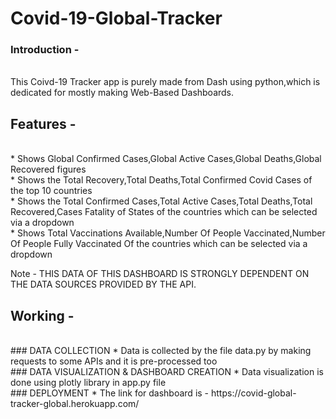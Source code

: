 # Covid-19-Global-Tracker

### Introduction - 
<br>
This Coivd-19 Tracker app is purely made from Dash using python,which is dedicated for mostly making Web-Based Dashboards.

## Features - 
<br>
* Shows Global Confirmed Cases,Global Active Cases,Global Deaths,Global Recovered figures
<br>
* Shows the Total Recovery,Total Deaths,Total Confirmed Covid Cases of the top 10 countries
<br>
* Shows the Total Confirmed Cases,Total Active Cases,Total Deaths,Total Recovered,Cases Fatality of States of the countries which can  be selected via a dropdown
<br>
* Shows Total Vaccinations Available,Number Of People Vaccinated,Number Of People Fully Vaccinated Of the countries which can be selected via a dropdown
<br>

Note - THIS DATA OF THIS DASHBOARD IS STRONGLY DEPENDENT ON THE DATA SOURCES PROVIDED BY THE API.

## Working - 
<br>
### DATA COLLECTION
* Data is collected by the file data.py by making requests to some APIs and it is pre-processed too
<br>
### DATA VISUALIZATION & DASHBOARD CREATION
* Data visualization is done using plotly library in app.py file
<br>
### DEPLOYMENT
* The link for dashboard is - https://covid-global-tracker-global.herokuapp.com/
